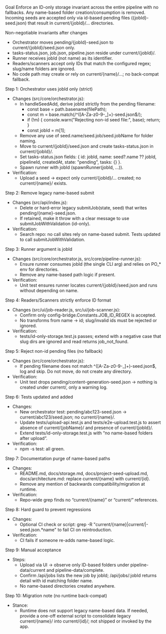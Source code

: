 Goal Enforce an ID-only storage invariant across the entire pipeline with no fallbacks. Any name-based folder creation/consumption is removed. Incoming seeds are accepted only via id-based pending files ({jobId}-seed.json) that result in current/{jobId}/… directories.

Non-negotiable invariants after changes

- Orchestrator moves pending/{jobId}-seed.json to current/{jobId}/seed.json only.
- tasks-status.json, job.json, pipeline.json reside under current/{jobId}/.
- Runner receives jobId (not name) as its identifier.
- Readers/scanners accept only IDs that match the configured regex; slug/name folders are ignored.
- No code path may create or rely on current/{name}/…; no back-compat fallback.

Step 1: Orchestrator uses jobId only (strict)

- Changes (src/core/orchestrator.js):
  - In handleSeedAdd, derive jobId strictly from the pending filename:
    - const base = path.basename(filePath);
    - const m = base.match(/^([A-Za-z0-9-_]+)-seed\.json$/);
    - if (!m) { console.warn("Rejecting non-id seed file:", base); return; }
    - const jobId = m[1];
  - Remove any use of seed.name/seed.job/seed.jobName for folder naming.
  - Move to current/{jobId}/seed.json and create tasks-status.json in current/{jobId}/.
  - Set tasks-status.json fields: { id: jobId, name: seed?.name ?? jobId, pipelineId, createdAt, state: "pending", tasks: {} }.
  - Spawn runner with jobId (spawnRunner(jobId, …)).
- Verification:
  - Upload a seed → expect only current/{jobId}/… created; no current/{name}/ exists.

Step 2: Remove legacy name-based submit

- Changes (src/api/index.js):
  - Delete or hard-error legacy submitJob(state, seed) that writes pending/{name}-seed.json.
  - If retained, make it throw with a clear message to use submitJobWithValidation (id-only).
- Verification:
  - Search repo: no call sites rely on name-based submit. Tests updated to call submitJobWithValidation.

Step 3: Runner argument is jobId

- Changes (src/core/orchestrator.js, src/core/pipeline-runner.js):
  - Ensure runner consumes jobId (the single CLI arg) and relies on PO\_\* env for directories.
  - Remove any name-based path logic if present.
- Verification:
  - Unit test ensures runner locates current/{jobId}/seed.json and runs without depending on name.

Step 4: Readers/Scanners strictly enforce ID format

- Changes (src/ui/job-reader.js, src/ui/job-scanner.js):
  - Confirm only config-bridge.Constants.JOB_ID_REGEX is accepted.
  - No transforms from name → id; slug/invalid ids must be rejected or ignored.
- Verification:
  - tests/id-only-storage.test.js passes; extend with a negative case that slug dirs are ignored and read returns job_not_found.

Step 5: Reject non-id pending files (no fallback)

- Changes (src/core/orchestrator.js):
  - If pending filename does not match ^([A-Za-z0-9-_]+)-seed\.json$, log and skip. Do not move, do not create any directory.
- Verification:
  - Unit test drops pending/content-generation-seed.json → nothing is created under current/, only a warning log.

Step 6: Tests updated and added

- Changes:
  - New orchestrator test: pending/abc123-seed.json → current/abc123/seed.json; no current/{name}/.
  - Update tests/upload-api.test.js and tests/e2e-upload.test.js to assert absence of current/{jobName}/ and presence of current/{jobId}/.
  - Extend tests/id-only-storage.test.js with “no name-based folders after upload”.
- Verification:
  - npm -s test: all green.

Step 7: Documentation purge of name-based paths

- Changes:
  - README.md, docs/storage.md, docs/project-seed-upload.md, docs/architecture.md: replace current/{name} with current/{id}.
  - Remove any mention of backwards compatibility/migration at runtime.
- Verification:
  - Repo-wide grep finds no “current/{name}” or “current/<name>” references.

Step 8: Hard guard to prevent regressions

- Changes:
  - Optional CI check or script: grep -R "current/\{name\}|current/<name>|-seed\.json.\*name" to fail CI on reintroduction.
- Verification:
  - CI fails if someone re-adds name-based logic.

Step 9: Manual acceptance

- Steps:
  - Upload via UI → observe only ID-based folders under pipeline-data/current and pipeline-data/complete.
  - Confirm /api/jobs lists the new job by jobId; /api/jobs/:jobId returns detail with id matching folder name.
  - No name-based directories created anywhere.

Step 10: Migration note (no runtime back-compat)

- Stance:
  - Runtime does not support legacy name-based data. If needed, provide a one-off external script to consolidate legacy current/{name}/ into current/{id}/; not shipped or invoked by the app.
